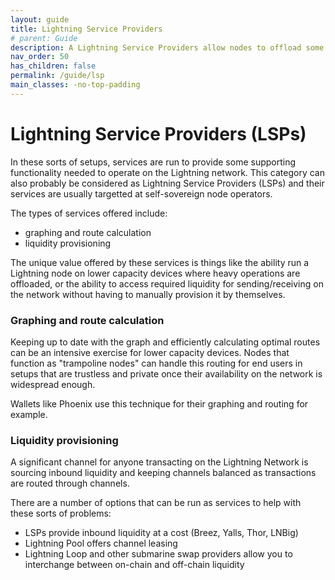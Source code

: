 ```yaml
---
layout: guide
title: Lightning Service Providers
# parent: Guide
description: A Lightning Service Providers allow nodes to offload some capabilities to a remote service. Often times they are used for graphing and route calculation or liquidity provisioning.
nav_order: 50
has_children: false
permalink: /guide/lsp
main_classes: -no-top-padding
---
```


# Lightning Service Providers (LSPs)

In these sorts of setups, services are run to provide some supporting functionality needed to operate on the Lightning network. This category can also probably be considered as Lightning Service Providers (LSPs) and their services are usually targetted at self-sovereign node operators.

The types of services offered include:
- graphing and route calculation
- liquidity provisioning

The unique value offered by these services is things like the ability run a Lightning node on lower capacity devices where heavy operations are offloaded, or the ability to access required liquidity for sending/receiving on the network without having to manually provision it by themselves.


### Graphing and route calculation

Keeping up to date with the graph and efficiently calculating optimal routes can be an intensive exercise for lower capacity devices. Nodes that function as "trampoline nodes" can handle this routing for end users in setups that are trustless and private once their availability on the network is widespread enough.

Wallets like Phoenix use this technique for their graphing and routing for example.

### Liquidity provisioning

A significant channel for anyone transacting on the Lightning Network is sourcing inbound liquidity and keeping channels balanced as transactions are routed through channels.

There are a number of options that can be run as services to help with these sorts of problems:
- LSPs provide inbound liquidity at a cost (Breez, Yalls, Thor, LNBig)
- Lightning Pool offers channel leasing
- Lightning Loop and other submarine swap providers allow you to interchange between on-chain and off-chain liquidity
